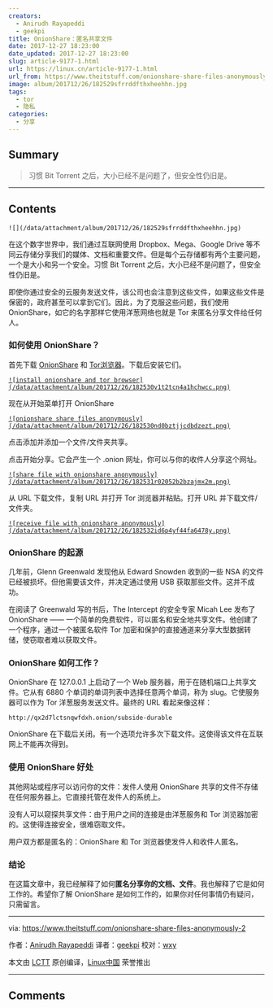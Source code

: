 ```yaml
---
creators:
  - Anirudh Rayapeddi
  - geekpi
title: OnionShare：匿名共享文件
date: 2017-12-27 18:23:00
date_updated: 2017-12-27 18:23:00
slug: article-9177-1.html
url: https://linux.cn/article-9177-1.html
url_from: https://www.theitstuff.com/onionshare-share-files-anonymously-2
image: album/201712/26/182529sfrrddfthxheehhn.jpg
tags:
  - tor
  - 隐私
categories:
  - 分享
---
```


## Summary

> 习惯 Bit Torrent 之后，大小已经不是问题了，但安全性仍旧是。

***

<!-- more -->

## Contents

`![](/data/attachment/album/201712/26/182529sfrrddfthxheehhn.jpg)`

在这个数字世界中，我们通过互联网使用 Dropbox、Mega、Google Drive 等不同云存储分享我们的媒体、文档和重要文件。但是每个云存储都有两个主要问题，一个是大小和另一个安全。习惯 Bit Torrent 之后，大小已经不是问题了，但安全性仍旧是。

即使你通过安全的云服务发送文件，该公司也会注意到这些文件，如果这些文件是保密的，政府甚至可以拿到它们。因此，为了克服这些问题，我们使用 OnionShare，如它的名字那样它使用洋葱网络也就是 Tor 来匿名分享文件给任何人。

### 如何使用 **OnionShare**？

首先下载 [OnionShare](https://onionshare.org/) 和 [Tor浏览器](https://www.torproject.org/projects/torbrowser.html.en)。下载后安装它们。

[`![install onionshare and tor browser](/data/attachment/album/201712/26/182530v1t2tcn4a1hchwcc.png)`](http://www.theitstuff.com/wp-content/uploads/2017/12/Icons.png)

现在从开始菜单打开 OnionShare

[`![onionshare share files anonymously](/data/attachment/album/201712/26/182530nd0bztjjcdbdzezt.png)`](http://www.theitstuff.com/wp-content/uploads/2017/12/Onion-Share.png)

点击添加并添加一个文件/文件夹共享。

点击开始分享。它会产生一个 .onion 网址，你可以与你的收件人分享这个网址。

[`![share file with onionshare anonymously](/data/attachment/album/201712/26/182531r02052b2bzajmx2m.png)`](http://www.theitstuff.com/wp-content/uploads/2017/12/With-Link.png)

从 URL 下载文件，复制 URL 并打开 Tor 浏览器并粘贴。打开 URL 并下载文件/文件夹。

[`![receive file with onionshare anonymously](/data/attachment/album/201712/26/182532id6p4yf44fa6478y.png)`](http://www.theitstuff.com/wp-content/uploads/2017/12/Tor.png)

### OnionShare 的起源

几年前，Glenn Greenwald 发现他从 Edward Snowden 收到的一些 NSA 的文件已经被损坏。但他需要该文件，并决定通过使用 USB 获取那些文件。这并不成功。

在阅读了 Greenwald 写的书后，The Intercept 的安全专家 Micah Lee 发布了 OnionShare —— 一个简单的免费软件，可以匿名和安全地共享文件。他创建了一个程序，通过一个被匿名软件 Tor 加密和保护的直接通道来分享大型数据转储，使窃取者难以获取文件。

### OnionShare 如何工作？

OnionShare 在 127.0.0.1 上启动了一个 Web 服务器，用于在随机端口上共享文件。它从有 6880 个单词的单词列表中选择任意两个单词，称为 slug。它使服务器可以作为 Tor 洋葱服务发送文件。最终的 URL 看起来像这样：

```shell
http://qx2d7lctsnqwfdxh.onion/subside-durable
```

OnionShare 在下载后关闭。有一个选项允许多次下载文件。这使得该文件在互联网上不能再次得到。

### 使用 OnionShare 好处

其他网站或程序可以访问你的文件：发件人使用 OnionShare 共享的文件不存储在任何服务器上。它直接托管在发件人的系统上。

没有人可以窥探共享文件：由于用户之间的连接是由洋葱服务和 Tor 浏览器加密的。这使得连接安全，很难窃取文件。

用户双方都是匿名的：OnionShare 和 Tor 浏览器使发件人和收件人匿名。

### 结论

在这篇文章中，我已经解释了如何**匿名分享你的文档、文件**。我也解释了它是如何工作的。希望你了解 OnionShare 是如何工作的，如果你对任何事情仍有疑问，只需留言。

---

via: <https://www.theitstuff.com/onionshare-share-files-anonymously-2>

作者：[Anirudh Rayapeddi](https://www.theitstuff.com) 译者：[geekpi](https://github.com/geekpi) 校对：[wxy](https://github.com/wxy)

本文由 [LCTT](https://github.com/LCTT/TranslateProject) 原创编译，[Linux中国](https://linux.cn/) 荣誉推出

***

## Comments
